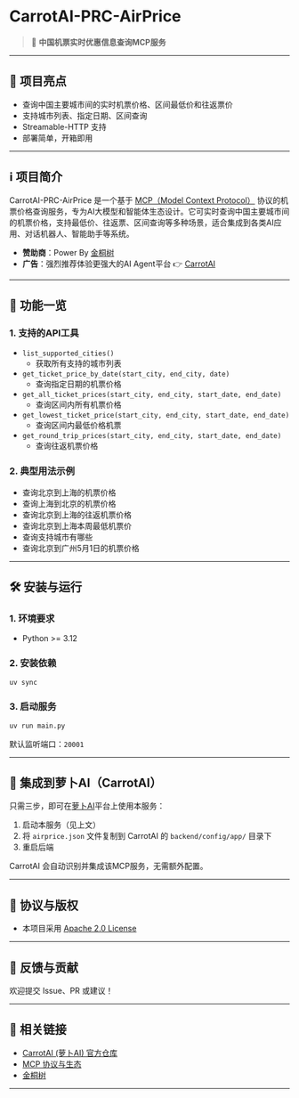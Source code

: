 # CarrotAI-PRC-AirPrice

> 🚄 **中国机票实时优惠信息查询MCP服务**

---

## 🌟 项目亮点
- 查询中国主要城市间的实时机票价格、区间最低价和往返票价
- 支持城市列表、指定日期、区间查询
- Streamable-HTTP 支持
- 部署简单，开箱即用

---

## ℹ️ 项目简介
CarrotAI-PRC-AirPrice 是一个基于 [MCP（Model Context Protocol）](https://modelcontextprotocol.io/introduction) 协议的机票价格查询服务，专为AI大模型和智能体生态设计。它可实时查询中国主要城市间的机票价格，支持最低价、往返票、区间查询等多种场景，适合集成到各类AI应用、对话机器人、智能助手等系统。

- **赞助商**：Power By [金桐树](https://jintongshu.com/)
- **广告**：强烈推荐体验更强大的AI Agent平台 👉 [CarrotAI](https://github.com/Xingsandesu/CarrotAI)

---

## 🚀 功能一览

### 1. 支持的API工具
- `list_supported_cities()`
    - 获取所有支持的城市列表
- `get_ticket_price_by_date(start_city, end_city, date)`
    - 查询指定日期的机票价格
- `get_all_ticket_prices(start_city, end_city, start_date, end_date)`
    - 查询区间内所有机票价格
- `get_lowest_ticket_price(start_city, end_city, start_date, end_date)`
    - 查询区间内最低价格机票
- `get_round_trip_prices(start_city, end_city, start_date, end_date)`
    - 查询往返机票价格

### 2. 典型用法示例
- 查询北京到上海的机票价格
- 查询上海到北京的机票价格
- 查询北京到上海的往返机票价格
- 查询北京到上海本周最低机票价
- 查询支持城市有哪些
- 查询北京到广州5月1日的机票价格

---

## 🛠️ 安装与运行

### 1. 环境要求
- Python >= 3.12

### 2. 安装依赖
```bash
uv sync
```

### 3. 启动服务
```bash
uv run main.py
```
默认监听端口：`20001`

---

## 🤖 集成到萝卜AI（CarrotAI）

只需三步，即可在[萝卜AI](https://github.com/Xingsandesu/CarrotAI)平台上使用本服务：
1. 启动本服务（见上文）
2. 将 `airprice.json` 文件复制到 CarrotAI 的 `backend/config/app/` 目录下
3. 重启后端

CarrotAI 会自动识别并集成该MCP服务，无需额外配置。

---

## 📄 协议与版权

- 本项目采用 [Apache 2.0 License](https://www.apache.org/licenses/LICENSE-2.0)

---

## 💬 反馈与贡献

欢迎提交 Issue、PR 或建议！

---

## 🔗 相关链接
- [CarrotAI (萝卜AI) 官方仓库](https://github.com/Xingsandesu/CarrotAI)
- [MCP 协议与生态](https://github.com/punkpeye/awesome-mcp-clients)
- [金桐树](https://jintongshu.com/)

--- 